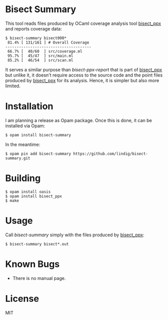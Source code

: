
# Bisect Summary

This tool reads files produced by OCaml coverage analysis tool
[bisect_ppx] and reports coverage data:

    $ bisect-summary bisect000*
     81.4% [ 131/161 ] # Overall Coverage
    --------------------------------------
     66.7% [  40/60  ] src/coverage.ml
     95.7% [  45/47  ] src/main.ml
     85.2% [  46/54  ] src/scan.ml

It serves a similar purpose than _bisect-ppx-report_ that is part of
[bisect_ppx] but unlike it, it doesn't require access to the source code
and the point files produced by [bisect_ppx] for its analysis. Hence, it
is simpler but also more limited.

# Installation

I am planning a release as Opam package. Once this is done, it can be
installed via Opam:

    $ opam install bisect-summary

In the meantime:

    $ opam pin add bisect-summary https://github.com/lindig/bisect-summary.git

# Building

    $ opam install oasis
    $ opam install bisect_ppx
    $ make

# Usage

Call _bisect-summary_ simply with the files produced by [bisect_ppx]:

    $ bisect-summary bisect*.out

# Known Bugs

* There is no manual page.

# License

MIT

[bisect_ppx]:   https://github.com/aantron/bisect_ppx
